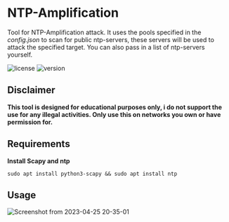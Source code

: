 # NTP-Amplification
Tool for NTP-Amplification attack. It uses the pools specified in the *config.json* to scan for public ntp-servers, these servers will be used to attack the specified target. You can also pass in a list of ntp-servers yourself.

![license](https://img.shields.io/badge/license-MIT-brightgreen.svg)
![version](https://img.shields.io/badge/version-1.1-lightgrey.svg)

## Disclaimer
**This tool is designed for educational purposes only, i do not support the use for any illegal activities.
Only use this on networks you own or have permission for.**

## Requirements

**Install Scapy and ntp**
```
sudo apt install python3-scapy && sudo apt install ntp
```
## Usage

![Screenshot from 2023-04-25 20-35-01](https://user-images.githubusercontent.com/61215846/234370941-4ed1e3c0-9bcb-47be-acb5-407ea198e173.png)
